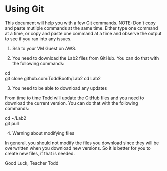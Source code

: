 # Using Git

This document will help you with a few Git commands. 
NOTE: Don't copy and paste mutliple commands at the same time.
Either type one command at a time, or copy and paste one command at a time and observe the output to see if you ran into any issues.

1. Ssh to your VM Guest on AWS.

2. You need to download the Lab2 files from GitHub.  You can do that with the following commands:

cd  
git clone github.com:ToddBooth/Lab2 
cd Lab2

3. You need to be able to download any updates

From time to time Todd will update the GitHub files and you need to download the current version.  You can do that with the following commands:

cd ~/Lab2  
git pull  

4. Warning about modifying files

In general, you should not modify the files you download since they will be overwritten when you download new versions.
So it is better for you to create new files, if that is needed.

Good Luck, Teacher Todd